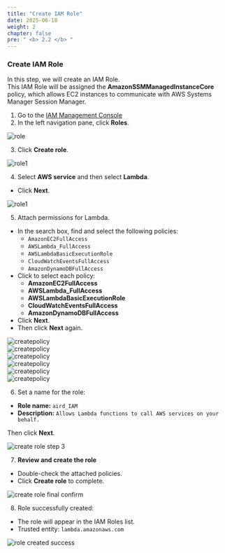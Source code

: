 ```yaml
---
title: "Create IAM Role"
date: 2025-06-18
weight: 2 
chapter: false
pre: " <b> 2.2 </b> "
---
```


### Create IAM Role

In this step, we will create an IAM Role.  
This IAM Role will be assigned the **AmazonSSMManagedInstanceCore** policy, which allows EC2 instances to communicate with AWS Systems Manager Session Manager.

1. Go to the [IAM Management Console](https://console.aws.amazon.com/iamv2/)  
2. In the left navigation pane, click **Roles**.  

![role](/000058-SessionManager/images/2.prerequisite/1.png)

3. Click **Create role**.  

![role1](/000058-SessionManager/images/2.prerequisite/2.png)

4. Select **AWS service** and then select **Lambda**.  
  + Click **Next**.  

![role1](/000058-SessionManager/images/2.prerequisite/image2.2.3.png)

5. Attach permissions for Lambda.  
  + In the search box, find and select the following policies:
      - `AmazonEC2FullAccess`  
      - `AWSLambda_FullAccess`  
      - `AWSLambdaBasicExecutionRole`  
      - `CloudWatchEventsFullAccess`  
      - `AmazonDynamoDBFullAccess`  
  + Click to select each policy:
      - **AmazonEC2FullAccess**  
      - **AWSLambda_FullAccess**  
      - **AWSLambdaBasicExecutionRole**  
      - **CloudWatchEventsFullAccess**  
      - **AmazonDynamoDBFullAccess**  
  + Click **Next**.  
  + Then click **Next** again.  

![createpolicy](/000058-SessionManager/images/2.prerequisite/4.png)  
![createpolicy](/000058-SessionManager/images/2.prerequisite/5.png)  
![createpolicy](/000058-SessionManager/images/2.prerequisite/7.png)  
![createpolicy](/000058-SessionManager/images/2.prerequisite/8.png)  
![createpolicy](/000058-SessionManager/images/2.prerequisite/6.png)  
![createpolicy](/000058-SessionManager/images/2.prerequisite/image2.2.6.png)

6. Set a name for the role:  
  - **Role name:** `aird_IAM`  
  - **Description:** `Allows Lambda functions to call AWS services on your behalf.`  

Then click **Next**.

![create role step 3](/000058-SessionManager/images/2.prerequisite/image2.2.7.png)

7. **Review and create the role**  
  - Double-check the attached policies.  
  - Click **Create role** to complete.  

![create role final confirm](/000058-SessionManager/images/2.prerequisite/image2.2.8.png)

8. Role successfully created:  
  - The role will appear in the IAM Roles list.  
  - Trusted entity: `lambda.amazonaws.com`  

![role created success](/000058-SessionManager/images/2.prerequisite/image2.2.9.png)
